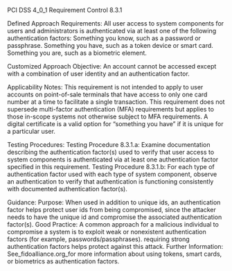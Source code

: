PCI DSS 4_0_1 Requirement Control 8.3.1

Defined Approach Requirements:
All user access to system components for users and administrators is authenticated via at least one of the following authentication factors: Something you know, such as a password or passphrase. Something you have, such as a token device or smart card. Something you are, such as a biometric element.

Customized Approach Objective:
An account cannot be accessed except with a combination of user identity and an authentication factor.

Applicability Notes:
This requirement is not intended to apply to user accounts on point-of-sale terminals that have access to only one card number at a time to facilitate a single transaction. This requirement does not supersede multi-factor authentication (MFA) requirements but applies to those in-scope systems not otherwise subject to MFA requirements. A digital certificate is a valid option for “something you have” if it is unique for a particular user.

Testing Procedures:
Testing Procedure 8.3.1.a: Examine documentation describing the authentication factor(s) used to verify that user access to system components is authenticated via at least one authentication factor specified in this requirement.
Testing Procedure 8.3.1.b: For each type of authentication factor used with each type of system component, observe an authentication to verify that authentication is functioning consistently with documented authentication factor(s).

Guidance:
Purpose: When used in addition to unique ids, an authentication factor helps protect user ids from being compromised, since the attacker needs to have the unique id and compromise the associated authentication factor(s). Good Practice: A common approach for a malicious individual to compromise a system is to exploit weak or nonexistent authentication factors (for example, passwords/passphrases). requiring strong authentication factors helps protect against this attack. Further Information: See_fidoalliance.org_for more information about using tokens, smart cards, or biometrics as authentication factors.